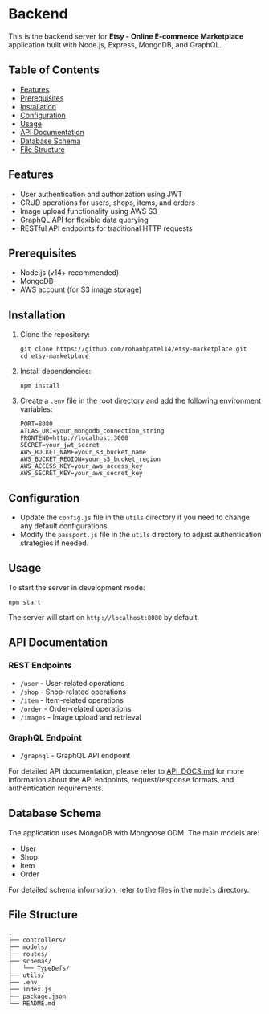 # Backend

This is the backend server for **Etsy - Online E-commerce Marketplace** application built with Node.js, Express, MongoDB, and GraphQL.

## Table of Contents

- [Features](#features)
- [Prerequisites](#prerequisites)
- [Installation](#installation)
- [Configuration](#configuration)
- [Usage](#usage)
- [API Documentation](#api-documentation)
- [Database Schema](#database-schema)
- [File Structure](#file-structure)

## Features

- User authentication and authorization using JWT
- CRUD operations for users, shops, items, and orders
- Image upload functionality using AWS S3
- GraphQL API for flexible data querying
- RESTful API endpoints for traditional HTTP requests

## Prerequisites

- Node.js (v14+ recommended)
- MongoDB
- AWS account (for S3 image storage)

## Installation

1. Clone the repository:
   ```
   git clone https://github.com/rohanbpatel14/etsy-marketplace.git
   cd etsy-marketplace
   ```

2. Install dependencies:
   ```
   npm install
   ```

3. Create a `.env` file in the root directory and add the following environment variables:
   ```
   PORT=8080
   ATLAS_URI=your_mongodb_connection_string
   FRONTEND=http://localhost:3000
   SECRET=your_jwt_secret
   AWS_BUCKET_NAME=your_s3_bucket_name
   AWS_BUCKET_REGION=your_s3_bucket_region
   AWS_ACCESS_KEY=your_aws_access_key
   AWS_SECRET_KEY=your_aws_secret_key
   ```

## Configuration

- Update the `config.js` file in the `utils` directory if you need to change any default configurations.
- Modify the `passport.js` file in the `utils` directory to adjust authentication strategies if needed.

## Usage

To start the server in development mode:

```
npm start
```

The server will start on `http://localhost:8080` by default.

## API Documentation

### REST Endpoints

- `/user` - User-related operations
- `/shop` - Shop-related operations
- `/item` - Item-related operations
- `/order` - Order-related operations
- `/images` - Image upload and retrieval

### GraphQL Endpoint

- `/graphql` - GraphQL API endpoint

For detailed API documentation, please refer to [API_DOCS.md](./API_DOCS.md) for more information about the API endpoints, request/response formats, and authentication requirements.

## Database Schema

The application uses MongoDB with Mongoose ODM. The main models are:

- User
- Shop
- Item
- Order

For detailed schema information, refer to the files in the `models` directory.

## File Structure

```
.
├── controllers/
├── models/
├── routes/
├── schemas/
│   └── TypeDefs/
├── utils/
├── .env
├── index.js
├── package.json
└── README.md
```